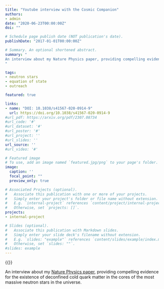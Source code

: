 ```yaml
---
title: "Youtube interview with the Cosmic Companion"
authors:
- admin
date: "2020-06-23T00:00:00Z"
doi: ""

# Schedule page publish date (NOT publication's date).
publishDate: "2017-01-01T00:00:00Z"

# Summary. An optional shortened abstract.
summary: "
An interview about my Nature Physics paper, providing compelling evidence for the existence of deconfined cold quark matter in the cores of the most massive neutron stars in the universe.
"

tags:
- neutron stars
- equation of state
- outreach

featured: true

links:
- name: "DOI: 10.1038/s41567-020-0914-9"
  url: https://doi.org/10.1038/s41567-020-0914-9
#url_pdf: https://arxiv.org/pdf/2307.08734
#url_code: '#'
#url_dataset: '#'
#url_poster: '#'
#url_project: ''
#url_slides: ''
url_source: ''
#url_video: '#'

# Featured image
# To use, add an image named `featured.jpg/png` to your page's folder. 
image:
  caption: ''
  focal_point: ""
  preview_only: true

# Associated Projects (optional).
#   Associate this publication with one or more of your projects.
#   Simply enter your project's folder or file name without extension.
#   E.g. `internal-project` references `content/project/internal-project/index.md`.
#   Otherwise, set `projects: []`.
projects:
- internal-project

# Slides (optional).
#   Associate this publication with Markdown slides.
#   Simply enter your slide deck's filename without extension.
#   E.g. `slides: "example"` references `content/slides/example/index.md`.
#   Otherwise, set `slides: ""`.
#slides: example
---
```


{{<youtube WqqiCuVYtTQ>}}

An interview about my [Nature Physics paper](https://doi.org/10.1038/s41567-020-0914-9), providing compelling evidence for the existence of deconfined cold quark matter in the cores of the most massive neutron stars in the universe.